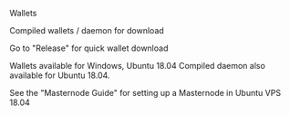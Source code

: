 Wallets

Compiled wallets / daemon for download

Go to "Release" for quick wallet download

Wallets available for Windows, Ubuntu 18.04 Compiled daemon also available for Ubuntu 18.04.

See the "Masternode Guide" for setting up a Masternode in Ubuntu VPS 18.04
